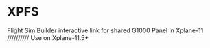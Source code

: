 # XPFS
Flight Sim Builder interactive link for shared G1000 Panel in Xplane-11
//////////
Use on Xplane-11.5+
